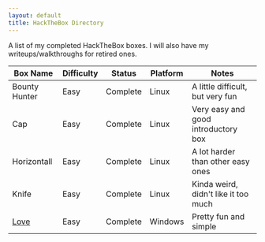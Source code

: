 ```yaml
---
layout: default
title: HackTheBox Directory
---
```

A list of my completed HackTheBox boxes. I will also have my writeups/walkthroughs for retired ones.
<br />

| Box Name  | Difficulty | Status | Platform | Notes |
| ------------- | ------------- | ------------- | ------------- |------------- |
| Bounty Hunter | Easy | Complete | Linux | A little difficult, but very fun |
| Cap | Easy | Complete | Linux | Very easy and good introductory box |
| Horizontall  | Easy | Complete | Linux | A lot harder than other easy ones |
| Knife | Easy | Complete | Linux | Kinda weird, didn't like it too much |
| <a href="https://susmdt.github.io/Nigerald/HTB/Love"> Love </a>  | Easy | Complete | Windows | Pretty fun and simple |
